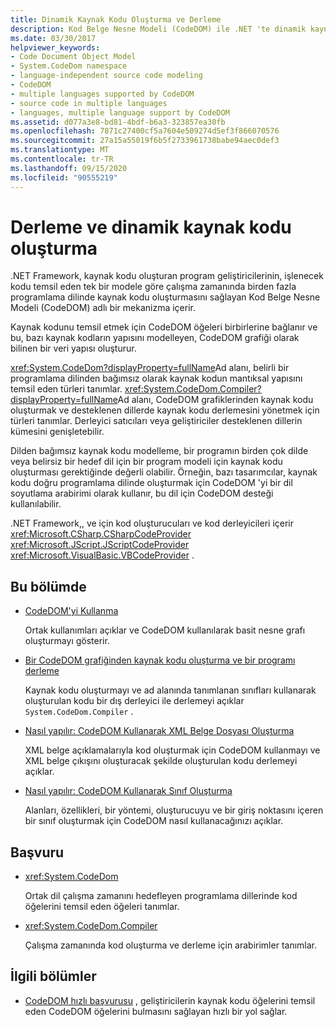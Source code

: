```yaml
---
title: Dinamik Kaynak Kodu Oluşturma ve Derleme
description: Kod Belge Nesne Modeli (CodeDOM) ile .NET 'te dinamik kaynak kodu derleyin ve oluşturun. CodeDOM öğeleri, CodeDOM grafiği oluşturacak şekilde bağlantılıdır.
ms.date: 03/30/2017
helpviewer_keywords:
- Code Document Object Model
- System.CodeDom namespace
- language-independent source code modeling
- CodeDOM
- multiple languages supported by CodeDOM
- source code in multiple languages
- languages, multiple language support by CodeDOM
ms.assetid: d077a3e8-bd81-4bdf-b6a3-323857ea30fb
ms.openlocfilehash: 7871c27400cf5a7604e509274d5ef3f866070576
ms.sourcegitcommit: 27a15a55019f6b5f2733961738babe94aec0def3
ms.translationtype: MT
ms.contentlocale: tr-TR
ms.lasthandoff: 09/15/2020
ms.locfileid: "90555219"
---
```

# <a name="compile-and-generate-dynamic-source-code"></a>Derleme ve dinamik kaynak kodu oluşturma

.NET Framework, kaynak kodu oluşturan program geliştiricilerinin, işlenecek kodu temsil eden tek bir modele göre çalışma zamanında birden fazla programlama dilinde kaynak kodu oluşturmasını sağlayan Kod Belge Nesne Modeli (CodeDOM) adlı bir mekanizma içerir.  
  
Kaynak kodunu temsil etmek için CodeDOM öğeleri birbirlerine bağlanır ve bu, bazı kaynak kodların yapısını modelleyen, CodeDOM grafiği olarak bilinen bir veri yapısı oluşturur.  
  
<xref:System.CodeDom?displayProperty=fullName>Ad alanı, belirli bir programlama dilinden bağımsız olarak kaynak kodun mantıksal yapısını temsil eden türleri tanımlar. <xref:System.CodeDom.Compiler?displayProperty=fullName>Ad alanı, CodeDOM grafiklerinden kaynak kodu oluşturmak ve desteklenen dillerde kaynak kodu derlemesini yönetmek için türleri tanımlar. Derleyici satıcıları veya geliştiriciler desteklenen dillerin kümesini genişletebilir.  
  
Dilden bağımsız kaynak kodu modelleme, bir programın birden çok dilde veya belirsiz bir hedef dil için bir program modeli için kaynak kodu oluşturması gerektiğinde değerli olabilir. Örneğin, bazı tasarımcılar, kaynak kodu doğru programlama dilinde oluşturmak için CodeDOM 'yi bir dil soyutlama arabirimi olarak kullanır, bu dil için CodeDOM desteği kullanılabilir.  
  
.NET Framework,, ve için kod oluşturucuları ve kod derleyicileri içerir <xref:Microsoft.CSharp.CSharpCodeProvider> <xref:Microsoft.JScript.JScriptCodeProvider> <xref:Microsoft.VisualBasic.VBCodeProvider> .  
  
## <a name="in-this-section"></a>Bu bölümde

- [CodeDOM'yi Kullanma](using-the-codedom.md)

  Ortak kullanımları açıklar ve CodeDOM kullanılarak basit nesne grafı oluşturmayı gösterir.  
  
- [Bir CodeDOM grafiğinden kaynak kodu oluşturma ve bir programı derleme](generating-and-compiling-source-code-from-a-codedom-graph.md)  

  Kaynak kodu oluşturmayı ve ad alanında tanımlanan sınıfları kullanarak oluşturulan kodu bir dış derleyici ile derlemeyi açıklar `System.CodeDom.Compiler` .  
  
- [Nasıl yapılır: CodeDOM Kullanarak XML Belge Dosyası Oluşturma](how-to-create-an-xml-documentation-file-using-codedom.md)  

  XML belge açıklamalarıyla kod oluşturmak için CodeDOM kullanmayı ve XML belge çıkışını oluşturacak şekilde oluşturulan kodu derlemeyi açıklar.  
  
- [Nasıl yapılır: CodeDOM Kullanarak Sınıf Oluşturma](how-to-create-a-class-using-codedom.md)  

  Alanları, özellikleri, bir yöntemi, oluşturucuyu ve bir giriş noktasını içeren bir sınıf oluşturmak için CodeDOM nasıl kullanacağınızı açıklar.  
  
## <a name="reference"></a>Başvuru  

- <xref:System.CodeDom>  

  Ortak dil çalışma zamanını hedefleyen programlama dillerinde kod öğelerini temsil eden öğeleri tanımlar.  
  
- <xref:System.CodeDom.Compiler>  

  Çalışma zamanında kod oluşturma ve derleme için arabirimler tanımlar.  
  
## <a name="related-sections"></a>İlgili bölümler  

- [CodeDOM hızlı başvurusu](/previous-versions/dotnet/netframework-4.0/f1dfsbhc(v=vs.100)) , geliştiricilerin kaynak kodu öğelerini temsil eden CodeDOM öğelerini bulmasını sağlayan hızlı bir yol sağlar.
